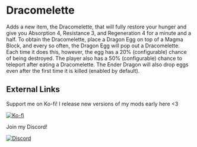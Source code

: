 # Dracomelette
Adds a new item, the Dracomelette, that will fully restore your hunger and give you Absorption 4, Resistance 3, and Regeneration 4 for a minute and a half. To obtain the Dracomelette, place a Dragon Egg on top of a Magma Block, and every so often, the Dragon Egg will pop out a Dracomelette. Each time it does this, however, the egg has a 20% (configurable) chance of being destroyed. The player also has a 50% (configurable) chance to teleport after eating a Dracomelette. The Ender Dragon will also drop eggs even after the first time it is killed (enabled by default).

## External Links
Support me on Ko-fi! I release new versions of my mods early here <3

[![Ko-fi](https://i.imgur.com/6pkJV6h.png)](https://ko-fi.com/moriyashiine)

Join my Discord!

[![Discord](https://i.imgur.com/72QzxP1.png)](https://discord.gg/Am6M8VQ)